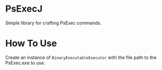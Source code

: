 # PsExecJ

Simple library for crafting PsExec commands.

# How To Use

Create an instance of `BinaryExecutableExecutor` with the file path to the PsExec.exe to use.
